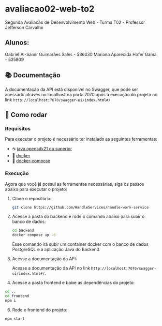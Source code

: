 # avaliacao02-web-to2
Segunda Avaliacão de Desenvolvimento Web - Turma T02 - Professor Jefferson Carvalho

## Alunos:
Gabriel Al-Samir Guimarães Sales - 536030
Mariana Aparecida Hofer Gama - 535809

## 📚 Documentação

A documentação da API está disponível no Swagger, que pode ser acessado através no localhost na porta 7070 após a execução do projeto no link `http://localhost:7070/swagger-ui/index.html#/`.

## 🚀 Como rodar

### Requisitos

Para executar o projeto é necessário ter instalado as seguintes ferramentas:

- ☕ [java opensdk21 ou superior](https://openjdk.java.net)
- 🐋 [docker](https://docker.com)
- 🚢 [docker-compose](https://docs.docker.com/compose)

### Execução

Agora que você já possui as ferramentas necessárias, siga os passos abaixo para executar o projeto:

1. Clone o repositório:

    ```bash
    git clone https://github.com/HandleServices/handle-work-service
    ```

2. Acesse a pasta do backend e rode o comando abaixo para subir o banco de dados:

    ```bash
    cd backend
    docker compose up -d
    ```

    Esse comando irá subir um container docker com o banco de dados PostgreSQL e a aplicação Java do Backend.

4. Acesse a documentação da API:

    Acesse a documentação da API no link `http://localhost:7070/swagger-ui/index.html#/`.
5. Acesse a pasta frontend e baixe as dependências do projeto:
  ```bash
  cd ..
  cd frontend
  npm i
  ```
6. Rode o frontend do projeto:
```bash
npm start
```
